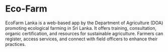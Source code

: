 # Eco-Farm
EcoFarm Lanka is a web-based app by the Department of Agriculture (DOA) promoting ecological farming in Sri Lanka. It offers training, consultation, organic certification, and resources for sustainable agriculture. Farmers can register, access services, and connect with field officers to enhance their practices.
